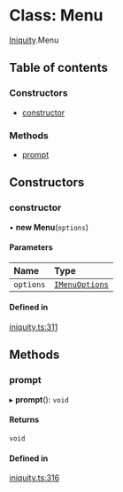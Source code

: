 # Class: Menu

[Iniquity](../modules/Iniquity.md).Menu

## Table of contents

### Constructors

- [constructor](Iniquity.Menu.md#constructor)

### Methods

- [prompt](Iniquity.Menu.md#prompt)

## Constructors

### constructor

• **new Menu**(`options`)

#### Parameters

| Name | Type |
| :------ | :------ |
| `options` | [`IMenuOptions`](../interfaces/Iniquity.IMenuOptions.md) |

#### Defined in

[iniquity.ts:311](https://github.com/iniquitybbs/iniquity/blob/11fe461/packages/core/src/iniquity.ts#L311)

## Methods

### prompt

▸ **prompt**(): `void`

#### Returns

`void`

#### Defined in

[iniquity.ts:316](https://github.com/iniquitybbs/iniquity/blob/11fe461/packages/core/src/iniquity.ts#L316)
